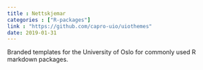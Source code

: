 ```yaml
---
title : Nettskjemar
categories : ["R-packages"]
link : "https://github.com/capro-uio/uiothemes"
date: 2019-01-31
---
```


Branded templates for the University of Oslo for commonly used R markdown packages.
